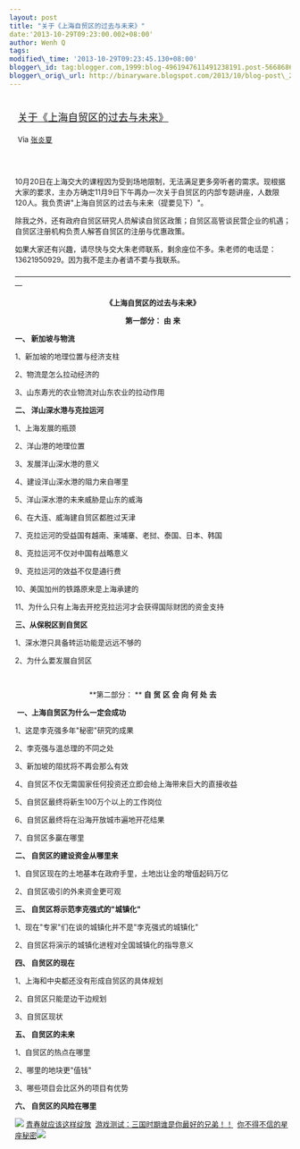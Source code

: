 ```yaml
--- 
layout: post 
title: "关于《上海自贸区的过去与未来》" 
date:'2013-10-29T09:23:00.002+08:00' 
author: Wenh Q
tags:
modified\_time: '2013-10-29T09:23:45.130+08:00' 
blogger\_id: tag:blogger.com,1999:blog-4961947611491238191.post-566868628342861594
blogger\_orig\_url: http://binaryware.blogspot.com/2013/10/blog-post\_29.html
---
```

<div style="margin: 10px; padding: 5px;">

<div style="font-size: 18px;">

[关于《上海自贸区的过去与未来》](http://blog.sina.com.cn/s/blog_55c5740f0101on57.html)

</div>

<div style="font-size: 13px;">

Via [张炎夏](http://blog.sina.com.cn/yanxiazhang)

</div>

</div>

<div style="font-size: 13px; padding: 15px 0 10px 10px;">

<div align="left">

10月20日在上海交大的课程因为受到场地限制，无法满足更多旁听者的需求。现根据大家的要求，主办方确定11月9日下午再办一次关于自贸区的内部专题讲座，人数限120人。我负责讲"上海自贸区的过去与未来（提要见下）"。

</div>

<div align="left">

除我之外，还有政府自贸区研究人员解读自贸区政策；自贸区高管谈民营企业的机遇；自贸区注册机构负责人解答自贸区的注册与优惠政策。

</div>

<div align="left">

如果大家还有兴趣，请尽快与交大朱老师联系，剩余座位不多。朱老师的电话是：13621950929。因为我不是主办者请不要与我联系。

</div>



<div>

———————————————————————————————————————


</div>

<div align="center">

**《上海自贸区的过去与未来》**

</div>







<div align="center">

**第一部分：** **由** **来**

</div>

<div align="center">




</div>

**一、 新加坡与物流**

1、新加坡的地理位置与经济支柱

2、物流是怎么拉动经济的

3、山东寿光的农业物流对山东农业的拉动作用



**二、 洋山深水港与克拉运河**

1、上海发展的瓶颈

2、洋山港的地理位置

3、发展洋山深水港的意义

4、建设洋山深水港的阻力来自哪里

5、洋山深水港的未来威胁是山东的威海

6、在大连、威海建自贸区都胜过天津

7、克拉运河的受益国有越南、柬埔寨、老挝、泰国、日本、韩国

8、克拉运河不仅对中国有战略意义

9、克拉运河的效益不仅是通行费

10、美国加州的铁路原来是上海承建的

11、为什么只有上海去开挖克拉运河才会获得国际财团的资金支持



**三、从保税区到自贸区**

1、深水港只具备转运功能是远远不够的

2、为什么要发展自贸区

 



<div align="center">

**第二部分： ** **自** **贸** **区** **会** **向** **何** **处** **去**

</div>



 **一、上海自贸区为什么一定会成功**

1、这是李克强多年"秘密"研究的成果

2、李克强与温总理的不同之处

3、新加坡的阻扰将不再会那么有效

4、自贸区不仅无需国家任何投资还立即会给上海带来巨大的直接收益

5、自贸区最终将新生100万个以上的工作岗位

6、自贸区最终将在沿海开放城市遍地开花结果

7、自贸区多赢在哪里



**二、 自贸区的建设资金从哪里来**

1、自贸区现在的土地基本在政府手里，土地出让金的增值起码万亿

2、自贸区吸引的外来资金更可观



**三、 自贸区将示范李克强式的"城镇化"**

1、现在"专家"们在谈的城镇化并不是"李克强式的城镇化"

2、自贸区将演示的城镇化进程对全国城镇化的指导意义



**四、 自贸区的现在**

1、上海和中央都还没有形成自贸区的具体规划

2、自贸区只能是边干边规划

3、自贸区现状



**五、 自贸区的未来**

1、自贸区的热点在哪里

2、哪里的地块更"值钱"

3、哪些项目会比区外的项目有优势



**六、 自贸区的风险在哪里**





![](http://simg.sinajs.cn/blog7style/images/special/1265.gif) [青春就应该这样绽放](http://sina.allyes.com/main/adfclick?db=sina&bid=204720,469641,474922&cid=0,0,0&sid=473458&advid=358&camid=37389&show=ignore&url=http://qing.blog.sina.com.cn/tag/%E5%86%99%E7%9C%9F)  [游戏测试：三国时期谁是你最好的兄弟！！](http://sina.allyes.com/main/adfclick?db=sina&bid=204720,469645,474926&cid=0,0,0&sid=473464&advid=358&camid=37389&show=ignore&url=http%3A%2F%2Funion.9173.com%2Fpub%3Fp%3D1%26u%3D1008)  [你不得不信的星座秘密](http://sina.allyes.com/main/adfclick?db=sina&bid=204720,469646,474927&cid=0,0,0&sid=473465&advid=358&camid=37389&show=ignore&url=http://qing.blog.sina.com.cn/tag/%E6%98%9F%E5%BA%A7)![](http://sina.allyes.com/main/adfclick?db=sina&bid=204720,470173,475454&cid=0,0,0&sid=474001&advid=358&camid=37389&show=ignore&url=http://simg.%20%20%20sinajs.cn/blog7style/images/common/sg_trans.gif?t=0)

</div>
